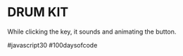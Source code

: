 # DRUM KIT

While clicking the key, it sounds and animating the button.

#javascript30
#100daysofcode
